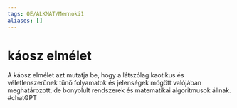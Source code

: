 ```yaml
---
tags: OE/ALKMAT/Mernoki1 
aliases: []
---
```

# káosz elmélet
A káosz elmélet azt mutatja be, hogy a látszólag kaotikus és véletlenszerűnek tűnő folyamatok és jelenségek mögött valójában meghatározott, de bonyolult rendszerek és matematikai algoritmusok állnak.
#chatGPT 